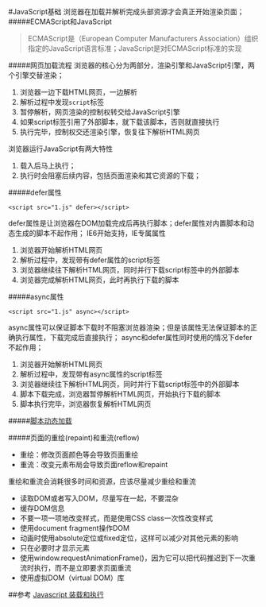 #JavaScript基础
浏览器在加载并解析完成头部资源才会真正开始渲染页面；
#####ECMAScript和JavaScript
> ECMAScript是（European Computer Manufacturers Association）组织指定的JavaScript语言标准；JavaScript是对ECMAScript标准的实现



#####网页加载流程
浏览器的核心分为两部分，渲染引擎和JavaScript引擎，两个引擎交替渲染；
1. 浏览器一边下载HTML网页，一边解析
2. 解析过程中发现`script`标签
3. 暂停解析，网页渲染的控制权转交给JavaScript引擎
4. 如果script标签引用了外部脚本，就下载该脚本，否则就直接执行
5. 执行完毕，控制权交还渲染引擎，恢复往下解析HTML网页

浏览器运行JavaScript有两大特性
1. 载入后马上执行；
2. 执行时会阻塞后续内容，包括页面渲染和其它资源的下载；

#####defer属性

	<script src="1.js" defer></script>

defer属性是让浏览器在DOM加载完成后再执行脚本；defer属性对内置脚本和动态生成的脚本不起作用；
IE6开始支持，IE专属属性

1. 浏览器开始解析HTML网页
2. 解析过程中，发现带有defer属性的script标签
3. 浏览器继续往下解析HTML网页，同时并行下载script标签中的外部脚本
4. 浏览器完成解析HTML网页，此时再执行下载的脚本

#####async属性

	<script src="1.js" async></script>

async属性可以保证脚本下载时不阻塞浏览器渲染；但是该属性无法保证脚本的正确执行属性，下载完成后直接执行；
async和defer属性同时使用的情况下defer不起作用；

1. 浏览器开始解析HTML网页
2. 解析过程中，发现带有async属性的script标签
3. 浏览器继续往下解析HTML网页，同时并行下载script标签中的外部脚本
4. 脚本下载完成，浏览器暂停解析HTML网页，开始执行下载的脚本
5. 脚本执行完毕，浏览器恢复解析HTML网页

#####[脚本动态加载]( http://javascript.ruanyifeng.com/bom/engine.html#toc8)


#####页面的重绘(repaint)和重流(reflow)
+ 重绘：修改页面颜色等会导致页面重绘
+ 重流：改变元素布局会导致页面reflow和repaint

重绘和重流会消耗很多时间和资源，应该尽量减少重绘和重流

+ 读取DOM或者写入DOM，尽量写在一起，不要混杂
+ 缓存DOM信息
+ 不要一项一项地改变样式，而是使用CSS class一次性改变样式
+ 使用document fragment操作DOM
+ 动画时使用absolute定位或fixed定位，这样可以减少对其他元素的影响
+ 只在必要时才显示元素
+ 使用window.requestAnimationFrame()，因为它可以把代码推迟到下一次重流时执行，而不是立即要求页面重流
+ 使用虚拟DOM（virtual DOM）库

##参考
[Javascript 装载和执行](http://coolshell.cn/articles/9749.html)